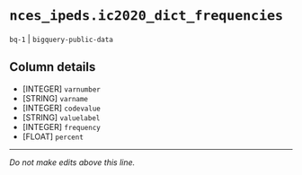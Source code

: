 # `nces_ipeds.ic2020_dict_frequencies`
`bq-1` | `bigquery-public-data`

## Column details
* [INTEGER]   `varnumber`
* [STRING]    `varname`
* [INTEGER]   `codevalue`
* [STRING]    `valuelabel`
* [INTEGER]   `frequency`
* [FLOAT]     `percent`

-------------------------------------------------------------------------------
*Do not make edits above this line.*
